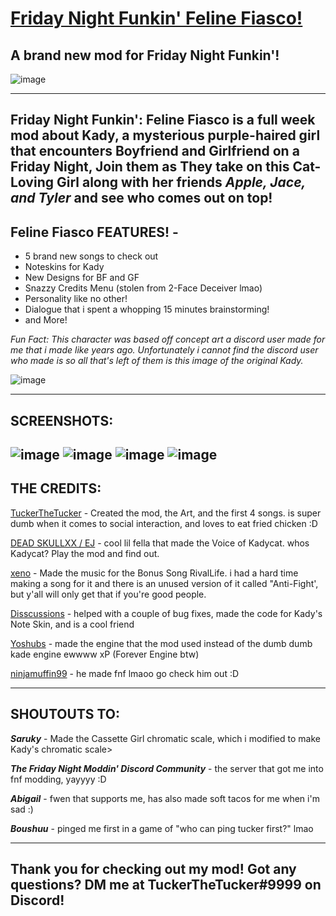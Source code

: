 # [Friday Night Funkin' Feline Fiasco!](https://github.com/TuckerTheTucker/fnf-kady-source)
A brand new mod for Friday Night Funkin'!
----------------------------------------------

![image](https://cdn.discordapp.com/attachments/611109687416324108/992620633831772282/Untitled457_20220701211420.png)

----------------------------------------------
Friday Night Funkin': Feline Fiasco is a full week mod about Kady, a mysterious purple-haired girl that encounters Boyfriend and Girlfriend on a Friday Night, Join them as They take on this Cat-Loving Girl along with her friends *Apple, Jace, and Tyler* and see who comes out on top!
----------------------------------------------
**Feline Fiasco FEATURES!** - 
- 
- 5 brand new songs to check out
- Noteskins for Kady
- New Designs for BF and GF
- Snazzy Credits Menu (stolen from 2-Face Deceiver lmao)
- Personality like no other!
- Dialogue that i spent a whopping 15 minutes brainstorming!
- and More!

*Fun Fact: This character was based off concept art a discord user made for me that i made like years ago. Unfortunately i cannot find the discord user who made is so all that's left of them is this image of the original Kady.*

![image](https://cdn.discordapp.com/attachments/611109687416324108/992625078439247932/catgirl_mod.jpg)

----------------------------------------------
SCREENSHOTS:
----------------------------------------------
![image](https://cdn.discordapp.com/attachments/611109687416324108/992639469201150083/ss1.png)
![image](https://cdn.discordapp.com/attachments/611109687416324108/992639469767376906/ss2.png)
![image](https://cdn.discordapp.com/attachments/611109687416324108/992639470052585582/ss3.png)
![image](https://cdn.discordapp.com/attachments/611109687416324108/992639470358761492/ss4.png)
----------------------------------------------
THE CREDITS:
----------------------------------------------

[TuckerTheTucker](https://twitter.com/TuckerTheTucker) - Created the mod, the Art, and the first 4 songs. is super dumb when it comes to social interaction, and loves to eat fried chicken :D

[DEAD SKULLXX / EJ](https://www.youtube.com/channel/UCWxNOohS72ICFXJni8Imk_A) - cool lil fella that made the Voice of Kadycat. whos Kadycat? Play the mod and find out.

[xeno](https://youtube.com/channel/UCg72scHADGQ1RnQIHfrVMbw) - Made the music for the Bonus Song RivalLife. i had a hard time making a song for it and there is an unused version of it called "Anti-Fight', but y'all will only get that if you're good people.

[Disscussions](https://www.youtube.com/channel/UCAawAIWR5XfJE6T0JdYpzzg) - helped with a couple of bug fixes, made the code for Kady's Note Skin, and is a cool friend

[Yoshubs](https://github.com/Yoshubs) - made the engine that the mod used instead of the dumb dumb kade engine ewwww xP (Forever Engine btw)

[ninjamuffin99](https://ninjamuffin99.newgrounds.com/) - he made fnf lmaoo go check him out :D

----------------------------------------------
SHOUTOUTS TO:
----------------------------------------------
***Saruky*** - Made the Cassette Girl chromatic scale, which i modified to make Kady's chromatic scale>

***The Friday Night Moddin' Discord Community*** - the server that got me into fnf modding, yayyyy :D

***Abigail*** - fwen that supports me, has also made soft tacos for me when i'm sad :)

***Boushuu*** - pinged me first in a game of "who can ping tucker first?" lmao

----------------------------------------------
Thank you for checking out my mod! Got any questions? DM me at TuckerTheTucker#9999 on Discord!
----------------------------------------------

